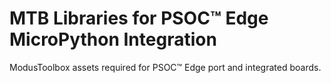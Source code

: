 # MTB Libraries for PSOC™ Edge MicroPython Integration

ModusToolbox assets required for PSOC™ Edge port and integrated boards.
